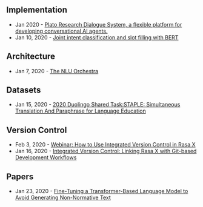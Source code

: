 ## Implementation
- Jan 2020 - [Plato Research Dialogue System, a flexible platform for developing conversational AI agents.](https://github.com/uber-research/plato-research-dialogue-system)
- Jan 10, 2020 - [Joint intent classification and slot filling with BERT](https://nbviewer.jupyter.org/github/m2dsupsdlclass/lectures-labs/blob/master/labs/06_deep_nlp/Transformers_Joint_Intent_Classification_Slot_Filling_rendered.ipynb)

## Architecture
- Jan 7, 2020 - [The NLU Orchestra](https://www.youtube.com/watch?v=ZPc35mK90Wk)

## Datasets
- Jan 15, 2020 - [2020 Duolingo Shared Task:STAPLE: Simultaneous Translation And Paraphrase for Language Education](http://sharedtask.duolingo.com/#data)

## Version Control
- Feb 3, 2020 - [Webinar: How to Use Integrated Version Control in Rasa X](https://www.youtube.com/watch?v=i2KGIVQ0Q4o&feature=youtu.be&utm_source=twitter)
- Jan 16, 2020 - [Integrated Version Control: Linking Rasa X with Git-based Development Workflows](https://blog.rasa.com/integrated-version-control-linking-rasa-x-with-git-based-development-workflows-untitled/?utm_source=twitter)

## Papers
- Jan 23, 2020 - [Fine-Tuning a Transformer-Based Language Model to Avoid Generating Non-Normative Text](https://arxiv.org/abs/2001.08764)